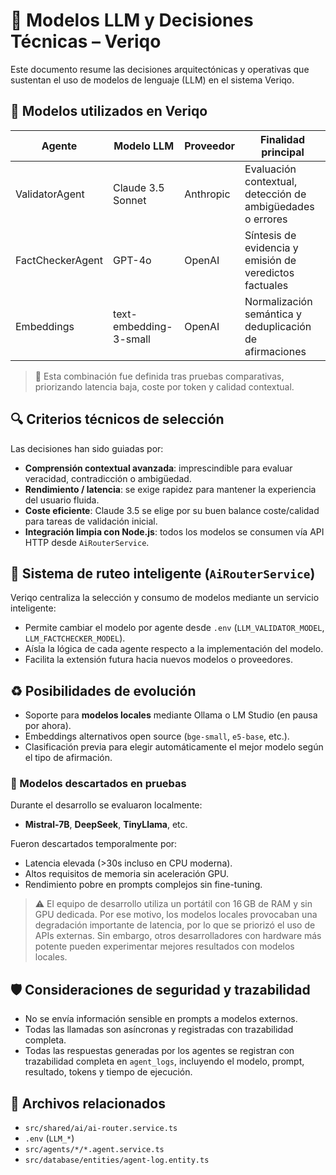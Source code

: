 # 🤖 Modelos LLM y Decisiones Técnicas – Veriqo

Este documento resume las decisiones arquitectónicas y operativas que sustentan el uso de modelos de lenguaje (LLM) en el sistema Veriqo.

## 🧠 Modelos utilizados en Veriqo

| Agente           | Modelo LLM             | Proveedor | Finalidad principal                                        |
| ---------------- | ---------------------- | --------- | ---------------------------------------------------------- |
| ValidatorAgent   | Claude 3.5 Sonnet      | Anthropic | Evaluación contextual, detección de ambigüedades o errores |
| FactCheckerAgent | GPT-4o                 | OpenAI    | Síntesis de evidencia y emisión de veredictos factuales    |
| Embeddings       | text-embedding-3-small | OpenAI    | Normalización semántica y deduplicación de afirmaciones    |

> 🧪 Esta combinación fue definida tras pruebas comparativas, priorizando latencia baja, coste por token y calidad contextual.

## 🔍 Criterios técnicos de selección

Las decisiones han sido guiadas por:

- **Comprensión contextual avanzada**: imprescindible para evaluar veracidad, contradicción o ambigüedad.
- **Rendimiento / latencia**: se exige rapidez para mantener la experiencia del usuario fluida.
- **Coste eficiente**: Claude 3.5 se elige por su buen balance coste/calidad para tareas de validación inicial.
- **Integración limpia con Node.js**: todos los modelos se consumen vía API HTTP desde `AiRouterService`.

## 🧩 Sistema de ruteo inteligente (`AiRouterService`)

Veriqo centraliza la selección y consumo de modelos mediante un servicio inteligente:

- Permite cambiar el modelo por agente desde `.env` (`LLM_VALIDATOR_MODEL`, `LLM_FACTCHECKER_MODEL`).
- Aísla la lógica de cada agente respecto a la implementación del modelo.
- Facilita la extensión futura hacia nuevos modelos o proveedores.

## ♻️ Posibilidades de evolución

- Soporte para **modelos locales** mediante Ollama o LM Studio (en pausa por ahora).
- Embeddings alternativos open source (`bge-small`, `e5-base`, etc.).
- Clasificación previa para elegir automáticamente el mejor modelo según el tipo de afirmación.

### 🔄 Modelos descartados en pruebas

Durante el desarrollo se evaluaron localmente:

- **Mistral-7B**, **DeepSeek**, **TinyLlama**, etc.

Fueron descartados temporalmente por:

- Latencia elevada (>30s incluso en CPU moderna).
- Altos requisitos de memoria sin aceleración GPU.
- Rendimiento pobre en prompts complejos sin fine-tuning.

> ⚠️ El equipo de desarrollo utiliza un portátil con 16 GB de RAM y sin GPU dedicada. Por ese motivo, los modelos locales provocaban una degradación importante de latencia, por lo que se priorizó el uso de APIs externas. Sin embargo, otros desarrolladores con hardware más potente pueden experimentar mejores resultados con modelos locales.

## 🛡️ Consideraciones de seguridad y trazabilidad

- No se envía información sensible en prompts a modelos externos.
- Todas las llamadas son asíncronas y registradas con trazabilidad completa.
- Todas las respuestas generadas por los agentes se registran con trazabilidad completa en `agent_logs`, incluyendo el modelo, prompt, resultado, tokens y tiempo de ejecución.

## 📁 Archivos relacionados

- `src/shared/ai/ai-router.service.ts`
- `.env` (`LLM_*`)
- `src/agents/*/*.agent.service.ts`
- `src/database/entities/agent-log.entity.ts`
